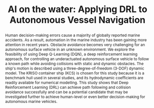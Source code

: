 ---
layout: publication
sitemap: false
title: "AI on the water: Applying DRL to Autonomous Vessel Navigation"
authors: Alam, M. S.,Sanjeev Kumar, R.S., & Somayajula, A.
pdf: alam2023ai.pdf
image: alam2023ai.png
display: Proceedings of the Sixth International Conference in Ocean Engineering (ICOE2023)
year: 2023
doi: 10.48550/arXiv.2310.14938
code: https://github.com/MarineAutonomy/KCS-static-obstacle
abstract: "Human decision-making errors cause a majority of globally reported marine accidents. As a result, automation in the marine industry has been gaining more attention in recent years. Obstacle avoidance becomes very challenging for an autonomous surface vehicle in an unknown environment. We explore the feasibility of using Deep Q-Learning (DQN), a deep reinforcement learning approach, for controlling an underactuated autonomous surface vehicle to follow a known path while avoiding collisions with static and dynamic obstacles. The ship's motion is described using a three-degree-of-freedom (3-DOF) dynamic model. The KRISO container ship (KCS) is chosen for this study because it is a benchmark hull used in several studies, and its hydrodynamic coefficients are readily available for numerical modelling. This study shows that Deep Reinforcement Learning (DRL) can achieve path following and collision avoidance successfully and can be a potential candidate that may be investigated further to achieve human-level or even better decision-making for autonomous marine vehicles."
---